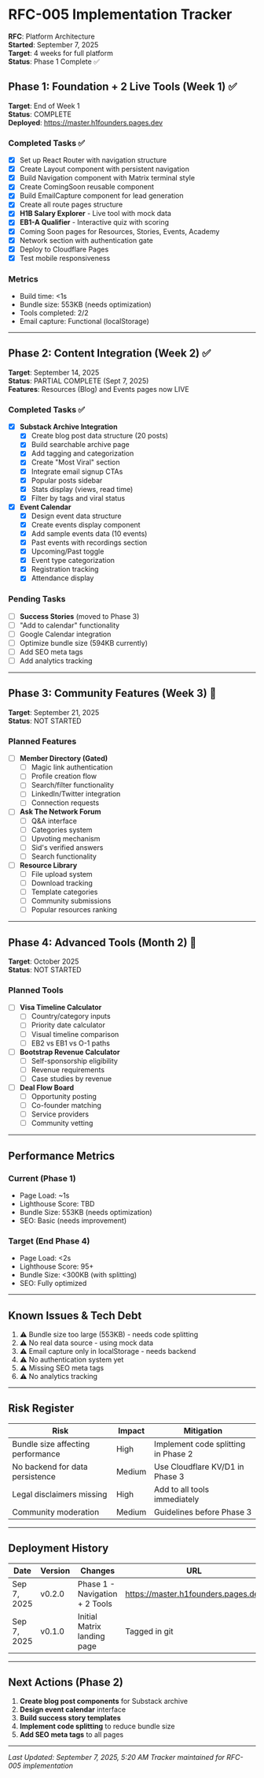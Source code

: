 # RFC-005 Implementation Tracker
**RFC**: Platform Architecture  
**Started**: September 7, 2025  
**Target**: 4 weeks for full platform  
**Status**: Phase 1 Complete ✅

## Phase 1: Foundation + 2 Live Tools (Week 1) ✅
**Target**: End of Week 1  
**Status**: COMPLETE  
**Deployed**: https://master.h1founders.pages.dev

### Completed Tasks ✅
- [x] Set up React Router with navigation structure
- [x] Create Layout component with persistent navigation
- [x] Build Navigation component with Matrix terminal style
- [x] Create ComingSoon reusable component
- [x] Build EmailCapture component for lead generation
- [x] Create all route pages structure
- [x] **H1B Salary Explorer** - Live tool with mock data
- [x] **EB1-A Qualifier** - Interactive quiz with scoring
- [x] Coming Soon pages for Resources, Stories, Events, Academy
- [x] Network section with authentication gate
- [x] Deploy to Cloudflare Pages
- [x] Test mobile responsiveness

### Metrics
- Build time: <1s
- Bundle size: 553KB (needs optimization)
- Tools completed: 2/2
- Email capture: Functional (localStorage)

---

## Phase 2: Content Integration (Week 2) ✅
**Target**: September 14, 2025  
**Status**: PARTIAL COMPLETE (Sept 7, 2025)  
**Features**: Resources (Blog) and Events pages now LIVE

### Completed Tasks ✅
- [x] **Substack Archive Integration**
  - [x] Create blog post data structure (20 posts)
  - [x] Build searchable archive page
  - [x] Add tagging and categorization
  - [x] Create "Most Viral" section
  - [x] Integrate email signup CTAs
  - [x] Popular posts sidebar
  - [x] Stats display (views, read time)
  - [x] Filter by tags and viral status

- [x] **Event Calendar**
  - [x] Design event data structure
  - [x] Create events display component
  - [x] Add sample events data (10 events)
  - [x] Past events with recordings section
  - [x] Upcoming/Past toggle
  - [x] Event type categorization
  - [x] Registration tracking
  - [x] Attendance display

### Pending Tasks
- [ ] **Success Stories** (moved to Phase 3)
- [ ] "Add to calendar" functionality
- [ ] Google Calendar integration
- [ ] Optimize bundle size (594KB currently)
- [ ] Add SEO meta tags
- [ ] Add analytics tracking

---

## Phase 3: Community Features (Week 3) 📅
**Target**: September 21, 2025  
**Status**: NOT STARTED

### Planned Features
- [ ] **Member Directory (Gated)**
  - [ ] Magic link authentication
  - [ ] Profile creation flow
  - [ ] Search/filter functionality
  - [ ] LinkedIn/Twitter integration
  - [ ] Connection requests

- [ ] **Ask The Network Forum**
  - [ ] Q&A interface
  - [ ] Categories system
  - [ ] Upvoting mechanism
  - [ ] Sid's verified answers
  - [ ] Search functionality

- [ ] **Resource Library**
  - [ ] File upload system
  - [ ] Download tracking
  - [ ] Template categories
  - [ ] Community submissions
  - [ ] Popular resources ranking

---

## Phase 4: Advanced Tools (Month 2) 📅
**Target**: October 2025  
**Status**: NOT STARTED

### Planned Tools
- [ ] **Visa Timeline Calculator**
  - [ ] Country/category inputs
  - [ ] Priority date calculator
  - [ ] Visual timeline comparison
  - [ ] EB2 vs EB1 vs O-1 paths

- [ ] **Bootstrap Revenue Calculator**
  - [ ] Self-sponsorship eligibility
  - [ ] Revenue requirements
  - [ ] Case studies by revenue

- [ ] **Deal Flow Board**
  - [ ] Opportunity posting
  - [ ] Co-founder matching
  - [ ] Service providers
  - [ ] Community vetting

---

## Performance Metrics

### Current (Phase 1)
- Page Load: ~1s
- Lighthouse Score: TBD
- Bundle Size: 553KB (needs optimization)
- SEO: Basic (needs improvement)

### Target (End Phase 4)
- Page Load: <2s
- Lighthouse Score: 95+
- Bundle Size: <300KB (with splitting)
- SEO: Fully optimized

---

## Known Issues & Tech Debt
1. ⚠️ Bundle size too large (553KB) - needs code splitting
2. ⚠️ No real data source - using mock data
3. ⚠️ Email capture only in localStorage - needs backend
4. ⚠️ No authentication system yet
5. ⚠️ Missing SEO meta tags
6. ⚠️ No analytics tracking

---

## Risk Register
| Risk | Impact | Mitigation |
|------|--------|------------|
| Bundle size affecting performance | High | Implement code splitting in Phase 2 |
| No backend for data persistence | Medium | Use Cloudflare KV/D1 in Phase 3 |
| Legal disclaimers missing | High | Add to all tools immediately |
| Community moderation | Medium | Guidelines before Phase 3 |

---

## Deployment History
| Date | Version | Changes | URL |
|------|---------|---------|-----|
| Sep 7, 2025 | v0.2.0 | Phase 1 - Navigation + 2 Tools | https://master.h1founders.pages.dev |
| Sep 7, 2025 | v0.1.0 | Initial Matrix landing page | Tagged in git |

---

## Next Actions (Phase 2)
1. **Create blog post components** for Substack archive
2. **Design event calendar** interface
3. **Build success story templates**
4. **Implement code splitting** to reduce bundle size
5. **Add SEO meta tags** to all pages

---

*Last Updated: September 7, 2025, 5:20 AM*
*Tracker maintained for RFC-005 implementation*